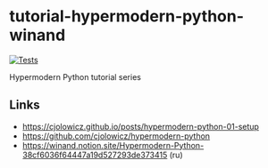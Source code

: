 # tutorial-hypermodern-python-winand
[![Tests](https://github.com/Winand/tutorial-hypermodern-python-winand/workflows/Tests/badge.svg)](https://github.com/Winand/tutorial-hypermodern-python-winand/actions?workflow=Tests)

Hypermodern Python tutorial series

## Links
* https://cjolowicz.github.io/posts/hypermodern-python-01-setup
* https://github.com/cjolowicz/hypermodern-python
* https://winand.notion.site/Hypermodern-Python-38cf6036f64447a19d527293de373415 (ru)
